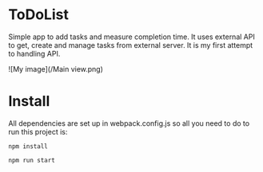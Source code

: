# ToDoList

Simple app to add tasks and measure completion time. It uses external API to get, create and manage tasks from external server. It is my first attempt to handling API.

![My image](/Main view.png)

# Install

All dependencies are set up in webpack.config.js so all you need to do to run this project is:

```shell
npm install
```

```shell
npm run start
```
